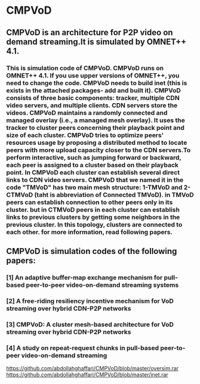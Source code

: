 # CMPVoD
## CMPVoD is an architecture for P2P video on demand streaming.It is simulated by OMNET++ 4.1.
### This is simulation code of CMPVoD. CMPVoD runs on OMNET++ 4.1. If you use upper versions of OMNET++, you need to change the code. CMPVoD needs to build inet (this is exists in the attached packages- add and built it). CMPVoD consists of three basic components: tracker, multiple CDN video servers, and multiple clients. CDN servers store the videos. CMPVoD maintains a randomly connected and managed overlay (i.e., a managed mesh overlay). It uses the tracker to cluster peers concerning their playback point and size of each cluster.  CMPVoD tries to optimize peers' resources usage by proposing a distributed method to locate peers with more upload capacity closer to the CDN servers.To perform interactive, such as jumping forward or backward, each peer is assigned to a cluster based on their playback point. In CMPVoD each cluster can establish several direct links to CDN video servers. CMPVoD that we named it in the code "TMVoD" has two main mesh structure: 1-TMVoD and 2-CTMVoD (taht is abbreviation of Connected TMVoD). in TMVoD peers can establish connection to other peers only in its cluster. but in CTMVoD peers in each cluster can establish links to previous clusters by getting some neighbors in the previous cluster. In this topology, clusters are connected to each other. for more information, read following papers.

## CMPVoD is simulation codes of the following papers:
### [1] An adaptive buffer-map exchange mechanism for pull-based peer-to-peer video-on-demand streaming systems
### [2] A free-riding resiliency incentive mechanism for VoD streaming over hybrid CDN-P2P networks
### [3] CMPVoD: A cluster mesh-based architecture for VoD streaming over hybrid CDN-P2P networks
### [4] A study on repeat-request chunks in pull-based peer-to-peer video-on-demand streaming

https://github.com/abdollahghaffari/CMPVoD/blob/master/oversim.rar
https://github.com/abdollahghaffari/CMPVoD/blob/master/inet.rar
